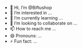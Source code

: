 - 👋 Hi, I’m @Biftushop
- 👀 I’m interested in ...
- 🌱 I’m currently learning ...
- 💞️ I’m looking to collaborate on ...
- 📫 How to reach me ...
- 😄 Pronouns: ...
- ⚡ Fun fact: ...

<!---
Biftushop/Biftushop is a ✨ special ✨ repository because its `README.md` (this file) appears on your GitHub profile.
You can click the Preview link to take a look at your changes.
--->

